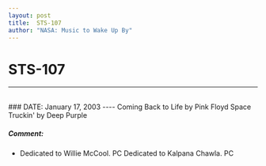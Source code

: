 ```yaml
---
layout: post
title:  STS-107
author: "NASA: Music to Wake Up By"
---
```


# STS-107
----
<br/>
### DATE: January 17, 2003
----
Coming Back to Life by Pink Floyd
Space Truckin' by Deep Purple

##### Comment:
* Dedicated to Willie McCool. PC
Dedicated to Kalpana Chawla. PC
